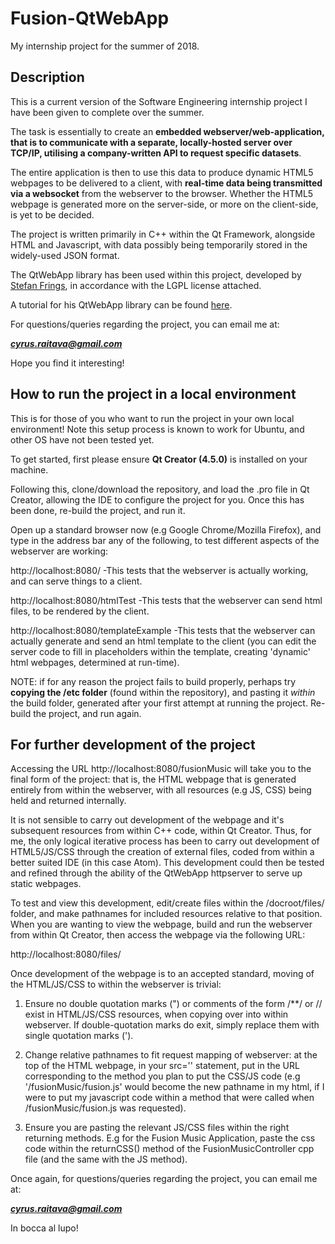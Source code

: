 # Fusion-QtWebApp

My internship project for the summer of 2018.

## Description

This is a current version of the Software Engineering internship project I have been given to complete over the summer. 

The task is essentially to create an **embedded webserver/web-application, that is to communicate with a separate, locally-hosted server over TCP/IP, utilising a company-written API to request specific datasets**. 

The entire application is then to use this data to produce dynamic HTML5 webpages to be delivered to a client, with **real-time data being transmitted via a websocket** from the webserver to the browser. Whether the HTML5 webpage is generated more on the server-side, or more on the client-side, is yet to be decided.

The project is written primarily in C++ within the Qt Framework, alongside HTML and Javascript, with data possibly being temporarily stored in the widely-used JSON format. 


The QtWebApp library has been used within this project, developed by [Stefan Frings](http://stefanfrings.de/qtwebapp/index-en.html), in accordance with the LGPL license attached.

A tutorial for his QtWebApp library can be found [here](http://stefanfrings.de/qtwebapp/tutorial/index.html).

For questions/queries regarding the project, you can email me at:

_**cyrus.raitava@gmail.com**_

Hope you find it interesting!

## How to run the project in a local environment

This is for those of you who want to run the project in your own local environment! Note this setup process is known to work for Ubuntu, and other OS have not been tested yet.

To get started, first please ensure **Qt Creator (4.5.0)** is installed on your machine.

Following this, clone/download the repository, and load the .pro file in Qt Creator, allowing the IDE to configure the project for you. Once this has been done, re-build the project, and run it.

Open up a standard browser now (e.g Google Chrome/Mozilla Firefox), and type in the address bar any of the following, to test different aspects of the webserver are working:

http://localhost:8080/	-This tests that the webserver is actually working, and can serve things to a client.

http://localhost:8080/htmlTest	-This tests that the webserver can send html files, to be rendered by the client.

http://localhost:8080/templateExample	-This tests that the webserver can actually generate and send an html template to the client (you can edit the server code to fill in placeholders within the template, creating 'dynamic' html webpages, determined at run-time).

NOTE: if for any reason the project fails to build properly, perhaps try **copying the /etc folder** (found within the repository), and pasting it _within_ the build folder, generated after your first attempt at running the project. Re-build the project, and run again.

## For further development of the project

Accessing the URL http://localhost:8080/fusionMusic will take you to the final form of the project: that is, the HTML webpage that is generated entirely from within the webserver, with all resources (e.g JS, CSS) being held and returned internally.

It is not sensible to carry out development of the webpage and it's subsequent resources from within C++ code, within Qt Creator. Thus, for me, the only logical iterative process has been to carry out development of HTML5/JS/CSS through the creation of external files, coded from within a better suited IDE (in this case Atom). This development could then be tested and refined through the ability of the QtWebApp httpserver to serve up static webpages.

To test and view this development, edit/create files within the /docroot/files/ folder, and make pathnames for included resources relative to that position. When you are wanting to view the webpage, build and run the webserver from within Qt Creator, then access the webpage via the following URL:

http://localhost:8080/files/<put path name relative to files folder here>

Once development of the webpage is to an accepted standard, moving of the HTML/JS/CSS to within the webserver is trivial:

1. Ensure no double quotation marks (") or comments of the form /**/ or // exist in HTML/JS/CSS resources, when copying over into within webserver. If double-quotation marks do exit, simply replace them with single quotation marks (').

2. Change relative pathnames to fit request mapping of webserver: at the top of the HTML webpage, in your src='' statement, put in the URL corresponding to the method you plan to put the CSS/JS code (e.g '/fusionMusic/fusion.js' would become the new pathname in my html, if I were to put my javascript code within a method that were called when /fusionMusic/fusion.js was requested).

3. Ensure you are pasting the relevant JS/CSS files within the right returning methods. E.g for the Fusion Music Application, paste the css code within the returnCSS() method of the FusionMusicController cpp file (and the same with the JS method). 

Once again, for questions/queries regarding the project, you can email me at:

_**cyrus.raitava@gmail.com**_

In bocca al lupo!



